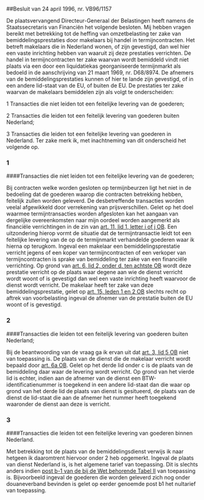 <meta http-equiv='Content-Type' content='text/html; charset=utf-8' />

##Besluit van 24 april 1996, nr. VB96/1157

De plaatsvervangend Directeur-Generaal der Belastingen heeft namens de Staatssecretaris van Financiën het volgende besloten.    Mij hebben vragen bereikt met betrekking tot de heffing van omzetbelasting ter zake van bemiddelingsprestaties door makelaars bij handel in termijncontracten. Het betreft makelaars die in Nederland wonen, of zijn gevestigd, dan wel hier een vaste inrichting hebben van waaruit zij deze prestaties verrichten. De handel in termijncontracten ter zake waarvan wordt bemiddeld vindt niet plaats via een door een liquidatiekas georganiseerde termijnmarkt als bedoeld in de aanschrijving van 21 maart 1969, nr. D68/8974. De afnemers van de bemiddelingsprestaties kunnen of hier te lande zijn gevestigd, of in een andere lid-staat van de EU, of buiten de EU. De prestaties ter zake waarvan de makelaars bemiddelen zijn als volgt te onderscheiden: 

1 Transacties die niet leiden tot een feitelijke levering van de goederen;  

2 Transacties die leiden tot een feitelijk levering van goederen buiten Nederland;  

3 Transacties die leiden tot een feitelijke levering van goederen in Nederland.   Ter zake merk ik, met inachtneming van dit onderscheid het volgende op.   
### 1  

####Transacties die niet leiden tot een feitelijke levering van de goederen;

Bij contracten welke worden gesloten op termijnbeurzen ligt het niet in de bedoeling dat de goederen waarop die contracten betrekking hebben, feitelijk zullen worden geleverd. De desbetreffende transacties worden veelal afgewikkeld door verrekening van prijsverschillen. Gelet op het doel waarmee termijntransacties worden afgesloten kan het aangaan van dergelijke overeenkomsten naar mijn oordeel worden aangemerkt als financiële verrichtingen in de zin van [art. 11, lid 1, letter i of j OB](../../../../../../../../../wet/wet/op/de/omzetbelasting/1968/BWBR0002629/README.md). Een uitzondering hierop vormt de situatie dat de termijntransactie leidt tot een feitelijke levering van de op de termijnmarkt verhandelde goederen waar ik hierna op terugkom. Ingeval een makelaar een bemiddelingsprestatie verricht jegens of een koper van termijncontracten of een verkoper van termijncontracten is sprake van bemiddeling ter zake van een financiële verrichting. Op grond van [art. 6, lid 2, onder d, ten achtste OB](../../../../../../../../../wet/wet/op/de/omzetbelasting/1968/BWBR0002629/README.md) wordt deze prestatie verricht op de plaats waar degene aan wie de dienst verricht wordt woont of is gevestigd dan wel een vaste inrichting heeft waarvoor de dienst wordt verricht. De makelaar heeft ter zake van deze bemiddelingsprestatie, gelet op [art. 15, leden 1 en 2 OB](../../../../../../../../../wet/wet/op/de/omzetbelasting/1968/BWBR0002629/README.md) slechts recht op aftrek van voorbelasting ingeval de afnemer van de prestatie buiten de EU woont of is gevestigd.    
### 2  

####Transacties die leiden tot een feitelijk levering van goederen buiten Nederland;

Bij de beantwoording van de vraag ga ik ervan uit dat [art. 3, lid 5 OB](../../../../../../../../../wet/wet/op/de/omzetbelasting/1968/BWBR0002629/README.md) niet van toepassing is. De plaats van de dienst die de makelaar verricht wordt bepaald door [art. 6a OB](../../../../../../../../../wet/wet/op/de/omzetbelasting/1968/BWBR0002629/README.md). Gelet op het derde lid onder c is de plaats van de bemiddeling daar waar de levering wordt verricht. Op grond van het vierde lid is echter, indien aan de afnemer van de dienst een BTW-identificatienummer is toegekend in een andere lid-staat dan die waar op grond van het derde lid de plaats van dienst is gesitueerd, de plaats van de dienst de lid-staat die aan de afnemer het nummer heeft toegekend waaronder de dienst aan deze is verricht.    
### 3  

####Transacties die leiden tot een feitelijke levering van goederen binnen Nederland.

Met betrekking tot de plaats van de bemiddelingsdienst verwijs ik naar hetgeen ik daaromtrent hiervoor onder 2 heb opgemerkt. Ingeval de plaats van dienst Nederland is, is het algemene tarief van toepassing. Dit is slechts anders indien [post b-1 van de bij de Wet behorende Tabel II](../../../../../../../../../wet/wet/op/de/omzetbelasting/1968/BWBR0002629/README.md) van toepassing is. Bijvoorbeeld ingeval de goederen die worden geleverd zich nog onder douaneverband bevinden is gelet op eerder genoemde post b1 het nultarief van toepassing.     
